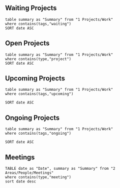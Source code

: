 

## Waiting Projects
```dataview
table summary as "Summary" from "1 Projects/Work"
where contains(tags,"waiting")
SORT date ASC
```


## Open Projects
```dataview
table summary as "Summary" from "1 Projects/Work"
where contains(type,"project")
SORT date ASC
```

## Upcoming Projects
```dataview
table summary as "Summary" from "1 Projects/Work"
where contains(tags,"upcoming")

SORT date ASC
```

## Ongoing Projects
```dataview
table summary as "Summary" from "1 Projects/Work"
where contains(tags,"ongoing")

SORT date ASC
```


## Meetings
```dataview
TABLE date as "Date", summary as "Summary" from "2 Areas/People/Meetings"
where contains(type,"meeting")
sort date desc
```
